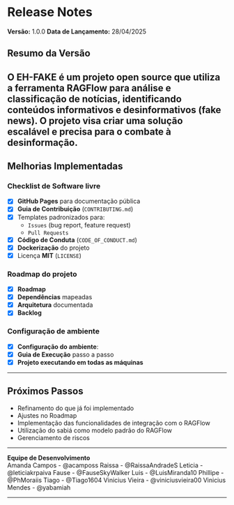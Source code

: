 # **Release Notes**  
**Versão:** 1.0.0
**Data de Lançamento:** 28/04/2025

## **Resumo da Versão**  
O EH-FAKE é um projeto open source que utiliza a ferramenta RAGFlow para análise e classificação de notícias, identificando conteúdos informativos e desinformativos (fake news). O projeto visa criar uma solução escalável e precisa para o combate à desinformação.
---

## **Melhorias Implementadas**  

### **Checklist de Software livre**  
- [x] **GitHub Pages** para documentação pública  
- [x] **Guia de Contribuição** (`CONTRIBUTING.md`)  
- [x] Templates padronizados para:  
  - `Issues` (bug report, feature request)  
  - `Pull Requests`  
- [x] **Código de Conduta** (`CODE_OF_CONDUCT.md`)  
- [x] **Dockerização** do projeto 
- [x] Licença **MIT** (`LICENSE`)  

### **Roadmap do projeto**  
- [x] **Roadmap** 
- [x] **Dependências** mapeadas
- [x] **Arquitetura** documentada
- [x] **Backlog**

### **Configuração de ambiente**  
- [x] **Configuração do ambiente**:  
- [x] **Guia de Execução** passo a passo
- [x] **Projeto executando em todas as máquinas**

---

## **Próximos Passos**  
- Refinamento do que já foi implementado
- Ajustes no Roadmap
- Implementação das funcionalidades de integração com o RAGFlow
- Utilização do sabiá como modelo padrão do RAGFlow
- Gerenciamento de riscos

---

**Equipe de Desenvolvimento**  
Amanda Campos - @acamposs 
Raissa - @RaissaAndradeS 
Leticia - @leticiakrpaiva 
Fause - @FauseSkyWalker 
Luis - @LuisMiranda10 
Phillipe - @PhMoraiis 
Tiago - @Tiago1604 
Vinicius Vieira - @viniciusvieira00 
Vinicius Mendes - @yabamiah 

--- 